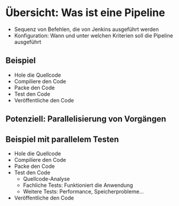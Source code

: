 # Übersicht: Was ist eine Pipeline

* Sequenz von Befehlen, die von Jenkins ausgeführt werden
* Konfiguration: Wann und unter welchen Kriterien soll die Pipeline ausgeführt

## Beispiel

* Hole die Quellcode
* Compiliere den Code
* Packe den Code
* Test den Code
* Veröffentliche den Code

## Potenziell: Parallelisierung von Vorgängen

## Beispiel mit parallelem Testen

* Hole die Quellcode
* Compiliere den Code
* Packe den Code
* Test den Code
  * Quellcode-Analyse
  * Fachliche Tests: Funktioniert die Anwendung
  * Weitere Tests: Performance, Speicherprobleme...
* Veröffentliche den Code
